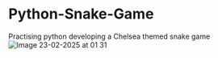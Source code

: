 # Python-Snake-Game
Practising python developing a Chelsea themed snake game
![Image 23-02-2025 at 01 31](https://github.com/user-attachments/assets/bd5f9ca6-7d81-4b72-b453-cdc2470f9d1d)
